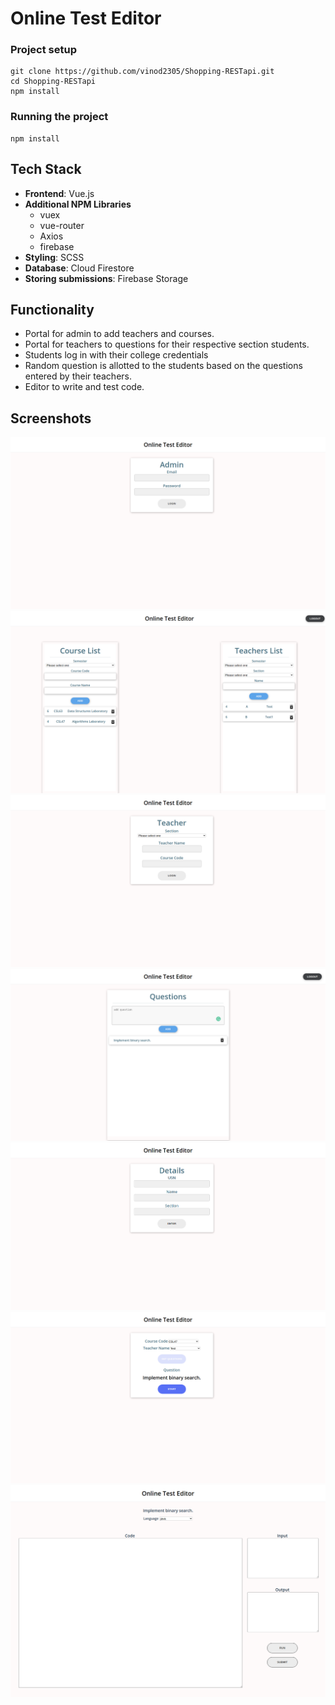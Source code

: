 # Online Test Editor

### Project setup

```
git clone https://github.com/vinod2305/Shopping-RESTapi.git
cd Shopping-RESTapi
npm install
```

### Running the project
```
npm install
```


## Tech Stack
- **Frontend**: Vue.js
- **Additional NPM Libraries**
   - vuex
   - vue-router
   - Axios
   - firebase
- **Styling**: SCSS 
- **Database**: Cloud Firestore
- **Storing submissions**: Firebase Storage



## Functionality 
+ Portal for admin to add teachers and courses.
+ Portal for teachers to questions for their respective section students.
+ Students log in with their college credentials
+ Random question is allotted to the students based on the questions entered by their teachers.
+ Editor to write and test code.


## Screenshots
![Admin Page](screenshots/1.png)
![Admin portal Page](screenshots/2.png)
![Teachers Page](screenshots/3.png)
![Teachers portal Page](screenshots/4.png)
![Students Page](screenshots/7.png)
![Questions Page](screenshots/5.png)
![Editor Page](screenshots/6.png)

